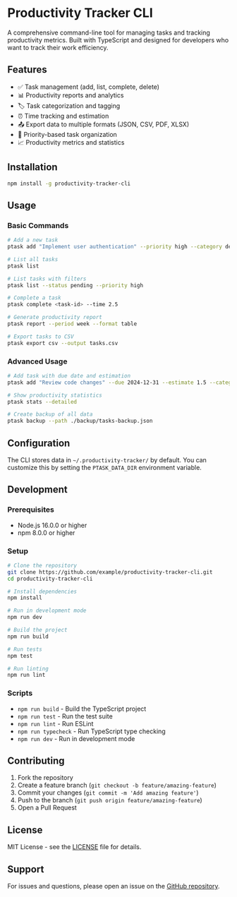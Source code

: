 # Productivity Tracker CLI

A comprehensive command-line tool for managing tasks and tracking productivity metrics. Built with TypeScript and designed for developers who want to track their work efficiency.

## Features

- ✅ Task management (add, list, complete, delete)
- 📊 Productivity reports and analytics  
- 🏷️ Task categorization and tagging
- ⏰ Time tracking and estimation
- 📤 Export data to multiple formats (JSON, CSV, PDF, XLSX)
- 🎯 Priority-based task organization
- 📈 Productivity metrics and statistics

## Installation

```bash
npm install -g productivity-tracker-cli
```

## Usage

### Basic Commands

```bash
# Add a new task
ptask add "Implement user authentication" --priority high --category development

# List all tasks
ptask list

# List tasks with filters
ptask list --status pending --priority high

# Complete a task
ptask complete <task-id> --time 2.5

# Generate productivity report
ptask report --period week --format table

# Export tasks to CSV
ptask export csv --output tasks.csv
```

### Advanced Usage

```bash
# Add task with due date and estimation
ptask add "Review code changes" --due 2024-12-31 --estimate 1.5 --category review

# Show productivity statistics
ptask stats --detailed

# Create backup of all data
ptask backup --path ./backup/tasks-backup.json
```

## Configuration

The CLI stores data in `~/.productivity-tracker/` by default. You can customize this by setting the `PTASK_DATA_DIR` environment variable.

## Development

### Prerequisites

- Node.js 16.0.0 or higher
- npm 8.0.0 or higher

### Setup

```bash
# Clone the repository
git clone https://github.com/example/productivity-tracker-cli.git
cd productivity-tracker-cli

# Install dependencies
npm install

# Run in development mode
npm run dev

# Build the project
npm run build

# Run tests
npm test

# Run linting
npm run lint
```

### Scripts

- `npm run build` - Build the TypeScript project
- `npm run test` - Run the test suite
- `npm run lint` - Run ESLint
- `npm run typecheck` - Run TypeScript type checking
- `npm run dev` - Run in development mode

## Contributing

1. Fork the repository
2. Create a feature branch (`git checkout -b feature/amazing-feature`)
3. Commit your changes (`git commit -m 'Add amazing feature'`)
4. Push to the branch (`git push origin feature/amazing-feature`)
5. Open a Pull Request

## License

MIT License - see the [LICENSE](LICENSE) file for details.

## Support

For issues and questions, please open an issue on the [GitHub repository](https://github.com/example/productivity-tracker-cli/issues).